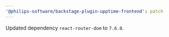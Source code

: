 ```yaml
---
'@philips-software/backstage-plugin-upptime-frontend': patch
---
```


Updated dependency `react-router-dom` to `7.6.0`.
